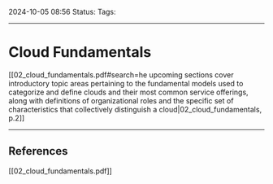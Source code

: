 2024-10-05 08:56
Status:
Tags:
___
# Cloud Fundamentals

[[02_cloud_fundamentals.pdf#search=he upcoming sections cover introductory topic areas pertaining to the fundamental models used to categorize and define clouds and their most common service offerings, along with definitions of organizational roles and the specific set of characteristics that collectively distinguish a cloud|02_cloud_fundamentals, p.2]]

___
## References
[[02_cloud_fundamentals.pdf]]